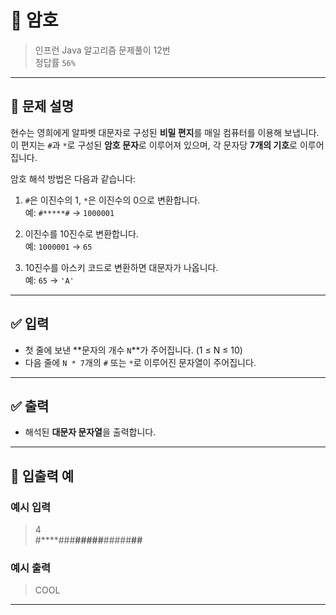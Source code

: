 # 🧮 암호

> 인프런 Java 알고리즘 문제풀이 12번  
> 정답률 `56%`

---

## 📌 문제 설명

현수는 영희에게 알파벳 대문자로 구성된 **비밀 편지**를 매일 컴퓨터를 이용해 보냅니다.  
이 편지는 `#`과 `*`로 구성된 **암호 문자**로 이루어져 있으며, 각 문자당 **7개의 기호**로 이루어집니다.

암호 해석 방법은 다음과 같습니다:

1. `#`은 이진수의 1, `*`은 이진수의 0으로 변환합니다.  
   예: `#*****#` → `1000001`

2. 이진수를 10진수로 변환합니다.  
   예: `1000001` → `65`

3. 10진수를 아스키 코드로 변환하면 대문자가 나옵니다.  
   예: `65` → `'A'`

---

## ✅ 입력

- 첫 줄에 보낸 **문자의 개수 `N`**가 주어집니다. (1 ≤ N ≤ 10)
- 다음 줄에 `N * 7`개의 `#` 또는 `*`로 이루어진 문자열이 주어집니다.

---

## ✅ 출력

- 해석된 **대문자 문자열**을 출력합니다.

---

## 🧾 입출력 예

### 예시 입력
> 4  
> #****###**#####**#####**##**

### 예시 출력
> COOL

---
